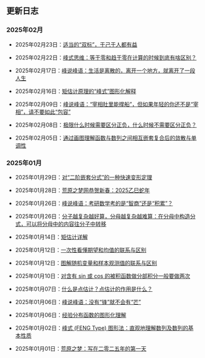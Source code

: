 ## 更新日志

### 2025年02月

- 2025年02月23日：[适当的“双标”，于己于人都有益](https://zhaokaifeng.com/22688/)

- 2025年02月22日：[峰式思维：等于零和趋于零在计算的时候到底有啥区别？ ](https://zhaokaifeng.com/22675/)

- 2025年02月17日：[峰说峰语：生活是离散的，离开一个地方，就离开了一段人生](https://zhaokaifeng.com/22671/)

- 2025年02月16日：[矩估计原理的“峰式”图形化解释](https://zhaokaifeng.com/22668/)
 
- 2025年02月09日：[峰说峰语：“宰相肚里能撑船”，但如果年轻的你还不是“宰相”，请不要如此“包容”](https://zhaokaifeng.com/22664/)

- 2025年02月08日：[极限什么时候需要区分正负，什么时候不需要区分正负？ ](https://zhaokaifeng.com/22648/)

- 2025年02月05日：[通过画图理解函数与数列之间相互嵌套复合后的敛散与单调性](https://zhaokaifeng.com/22635/)

### 2025年01月

- 2025年01月29日：[对“二阶嵌套分式”的一种快速变形定理](https://zhaokaifeng.com/22633/)

- 2025年01月28日：[荒原之梦网恭贺新春：2025乙巳蛇年](https://zhaokaifeng.com/22630/)

- 2025年01月26日：[峰说峰语：考研数学考的是“智商”还是“积累”？ ](https://zhaokaifeng.com/22622/)

- 2025年01月26日：[分子越复杂越好算，分母越复杂越难算：在分母中构造分式，可以将分母中的内容往分子中转移](https://zhaokaifeng.com/21118/)

- 2025年01月14日：[矩估计详解](https://zhaokaifeng.com/22614/)

- 2025年01月12日：[一次性看懂期望和均值的联系与区别](https://zhaokaifeng.com/22607/)

- 2025年01月12日：[图解随机变量和样本观测值的联系与区别](https://zhaokaifeng.com/22601/)

- 2025年01月10日：[对含有 sin 或 cos 的被积函数做分部积分一般要做两次](https://zhaokaifeng.com/22580/)

- 2025年01月07日：[什么是点估计？点估计的作用是什么？](https://zhaokaifeng.com/22278/)

- 2025年01月06日：[峰说峰语：没有“锋”就不会有“芒”](https://zhaokaifeng.com/22565/)

- 2025年01月06日：[经验分布函数的图形化理解](https://zhaokaifeng.com/22555/)

- 2025年01月02日：[峰式 (FENG Type) 图形法：直观地理解数列及数列的基本性质](https://zhaokaifeng.com/22550/)

- 2025年01月01日：[荒原之梦：写在二零二五年的第一天](https://zhaokaifeng.com/22548/)